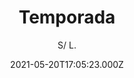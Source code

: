 ---
id: 'f0d19b8a-9ca3-40e9-8d91-a644b1dfda69'
type: 'movie' # Filme, Série, Anime
title: "Temporada"
synopsis: ["Juliana está se mudando de Itaúna, no interior do estado, para a periferia de Contagem, na região metropolitana de Belo Horizonte, para trabalhar no combate às endemias na região. Em seu novo trabalho ela conhece pessoas e vive situações pouco usuais que começam a mudar sua vida. Ao mesmo tempo, ela enfrenta as dificuldades no relacionamento com seu marido, que também está prestes a se mudar para a cidade grande.",
]
originalTitle: "Temporada"
date: '2021-05-20T17:05:23.000Z'
update: '2021-05-20T17:05:23.000Z'
releaseDate: '2019-01-17T03:00:00.000Z'
imdb:
  rating: '7' # 8.5
  id: '' # tt0470752
duration: '1h 53 Min'
trailer:
  urls: [
    'hwO_c9x96JU',
  ]
tags: ['1080p']
genre: ['Drama'] #
quality: 'WEB-DL' # BluRay, WEB-DL, HDTV, WEB-DL4K, WEB-DLe
format: 'MKV' # MKV, MP4, TS
audio: 'Português' # Dublado, Legendado, Dual Audio, Dub & Leg
subtitle: 'S/ L.' # Português, inglês,
size: '2.1 GB' # 4.8 GB
audioQuality: 10
videoQuality: 10
directors: []
#  - name: 'Lana Wachowski'
#    image: ''
#  - name: 'Lilly Wachowski'
#    image: ''
cast: []
#  - name: 'Keanu Reeves'
#    image: ''
#    characterName: 'Neo'
writers: []
#  - name: ''
#    image: ''
maturityRating:
  age: '' # L , 10, 12, 14, 16, 18
  topics: [''] # Violence, Illegal drugs, Inappropriate Language, Legal Drugs, Sexual Content, Extreme Violence
###########################################
download:
  
  - url: 'magnet:?xt=urn:btih:ae915c07c579de109d086ec6d2a5b2151a0dbdda&dn=Long.Way.Home.2018.PORTUGUESE.1080p.WEBRip.x264-VXT&tr=http%3A%2F%2Ftracker.trackerfix.com%3A80%2Fannounce&tr=udp%3A%2F%2F9.rarbg.me%3A2810&tr=udp%3A%2F%2F9.rarbg.to%3A2720&tr=udp%3A%2F%2Ftracker.tallpenguin.org%3A15750&tr=udp%3A%2F%2Ftracker.thinelephant.org%3A12790'
    resolution: '1080p' # 720p, 1080p, 4K,
    audio: 'Dual Áudio' # Dublado, Legendado, Dual Audio
    size: '' # 4.8 GB
    quality: '' # BluRay, WEB-DL
    format: '' # MKV
images:
  cover: '/assets/movies/temporada.jpg'
  background: '/assets/movies/'
---